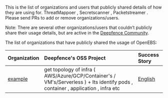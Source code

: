 This is the list of organizations and users that publicly shared details of how they are using for. ThreatMappoer , Secretscanner , Packetstreamer .  Please send PRs to add or remove organizations/users.

Note: There are several other organizations/users that couldn’t publicly share their usage details, but are active in the [Deepfence Community](). 

The list of organizations that have publicly shared the usage of OpenEBS:

| Organization | Deepfence's OSS Project | Success Story |
| :--- | :--- | :--- |
| [example]() |  get topology of infra ( AWS/Azure/GCP/Container's / VM's/Serverless ) + Its identify pods , container , application , infra  etc  | [English]() |
